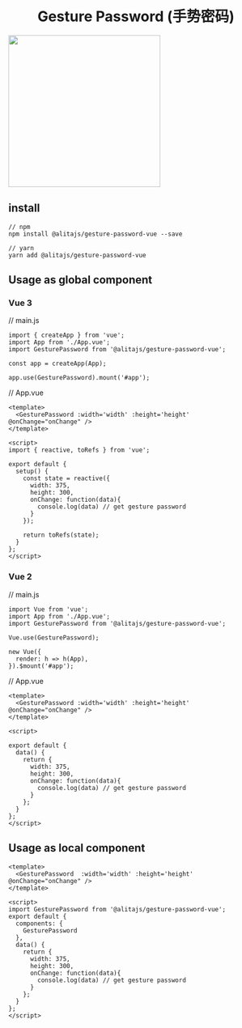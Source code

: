 <h1 align="center">
  Gesture Password (手势密码)
</h1>

<img height="300" src="https://user-images.githubusercontent.com/11746742/68995608-735b4a00-08ca-11ea-8402-2d5229beaceb.png"></img>

## install

```
// npm
npm install @alitajs/gesture-password-vue --save

// yarn
yarn add @alitajs/gesture-password-vue
```

## Usage as global component

### Vue 3

// main.js

```
import { createApp } from 'vue';
import App from './App.vue';
import GesturePassword from '@alitajs/gesture-password-vue';

const app = createApp(App);

app.use(GesturePassword).mount('#app');
```

// App.vue

```
<template>
  <GesturePassword :width='width' :height='height' @onChange="onChange" />
</template>

<script>
import { reactive, toRefs } from 'vue';

export default {
  setup() {
    const state = reactive({
      width: 375,
      height: 300,
      onChange: function(data){
        console.log(data) // get gesture password
      }
    });

    return toRefs(state);
  }
};
</script>
```

### Vue 2

// main.js

```
import Vue from 'vue';
import App from './App.vue';
import GesturePassword from '@alitajs/gesture-password-vue';

Vue.use(GesturePassword);

new Vue({
  render: h => h(App),
}).$mount('#app');
```

// App.vue

```
<template>
  <GesturePassword :width='width' :height='height' @onChange="onChange" />
</template>

<script>

export default {
  data() {
    return {
      width: 375,
      height: 300,
      onChange: function(data){
        console.log(data) // get gesture password
      }
    };
  }
};
</script>
```

## Usage as local component

```
<template>
  <GesturePassword  :width='width' :height='height' @onChange="onChange" />
</template>

<script>
import GesturePassword from '@alitajs/gesture-password-vue';
export default {
  components: {
    GesturePassword
  },
  data() {
    return {
      width: 375,
      height: 300,
      onChange: function(data){
        console.log(data) // get gesture password
      }
    };
  }
};
</script>
```
